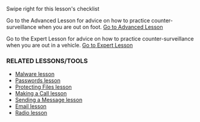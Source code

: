 [Title]: # (What now?)
[Difficulty]: # (Beginner)
[Order]: # (15)

Swipe right for this lesson's checklist

Go to the Advanced Lesson for advice on how to practice counter-surveillance when you are out on foot.
[Go to Advanced Lesson](umbrella://lesson/counter-surveillance/1)

Go to the Expert Lesson for advice on how to practice counter-surveillance when you are out in a vehicle.
[Go to Expert Lesson](umbrella://lesson/counter-surveillance/2)

### RELATED LESSONS/TOOLS

*   [Malware lesson](umbrella://lesson/malware)
*   [Passwords lesson](umbrella://lesson/passwords)
*   [Protecting Files lesson](umbrella://lesson/protecting-files)
*   [Making a Call lesson](umbrella://lesson/making-a-call)
*   [Sending a Message lesson](umbrella://lesson/sending-a-message)
*   [Email lesson](umbrella://lesson/email)
*   [Radio lesson](umbrella://lesson/radio)
